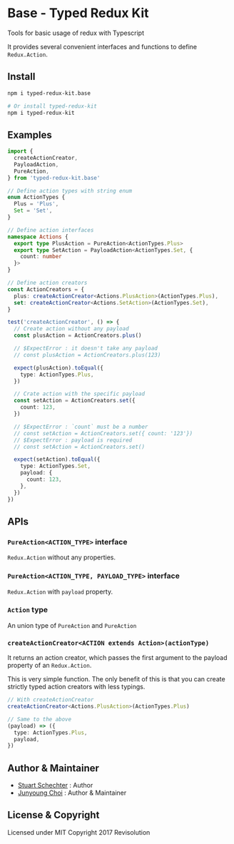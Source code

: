 # Base - Typed Redux Kit

Tools for basic usage of redux with Typescript

It provides several convenient interfaces and functions to define `Redux.Action`.

## Install

```sh
npm i typed-redux-kit.base

# Or install typed-redux-kit
npm i typed-redux-kit
```

## Examples

```ts
import {
  createActionCreator,
  PayloadAction,
  PureAction,
} from 'typed-redux-kit.base'

// Define action types with string enum
enum ActionTypes {
  Plus = 'Plus',
  Set = 'Set',
}

// Define action interfaces
namespace Actions {
  export type PlusAction = PureAction<ActionTypes.Plus>
  export type SetAction = PayloadAction<ActionTypes.Set, {
    count: number
  }>
}

// Define action creators
const ActionCreators = {
  plus: createActionCreator<Actions.PlusAction>(ActionTypes.Plus),
  set: createActionCreator<Actions.SetAction>(ActionTypes.Set),
}

test('createActionCreator', () => {
  // Create action without any payload
  const plusAction = ActionCreators.plus()

  // $ExpectError : it doesn't take any payload
  // const plusAction = ActionCreators.plus(123)

  expect(plusAction).toEqual({
    type: ActionTypes.Plus,
  })

  // Crate action with the specific payload
  const setAction = ActionCreators.set({
    count: 123,
  })

  // $ExpectError : `count` must be a number
  // const setAction = ActionCreators.set({ count: '123'})
  // $ExpectError : payload is required
  // const setAction = ActionCreators.set()

  expect(setAction).toEqual({
    type: ActionTypes.Set,
    payload: {
      count: 123,
    },
  })
})
```

## APIs

### `PureAction<ACTION_TYPE>` interface

`Redux.Action` without any properties.

### `PureAction<ACTION_TYPE, PAYLOAD_TYPE>` interface

`Redux.Action` with `payload` property.

### `Action` type

An union type of `PureAction` and `PureAction`

### `createActionCreator<ACTION extends Action>(actionType)`

It returns an action creator, which passes the first argument to the payload property of an `Redux.Action`.

This is very simple function. The only benefit of this is that you can create strictly typed action creators with less typings.

```ts
// With createActionCreator
createActionCreator<Actions.PlusAction>(ActionTypes.Plus)

// Same to the above
(payload) => ({
  type: ActionTypes.Plus,
  payload,
})
```

## Author & Maintainer

- [Stuart Schechter](https://github.com/UppaJung) : Author
- [Junyoung Choi](https://github.com/rokt33r) : Author & Maintainer

## License & Copyright

Licensed under MIT
Copyright 2017 Revisolution
